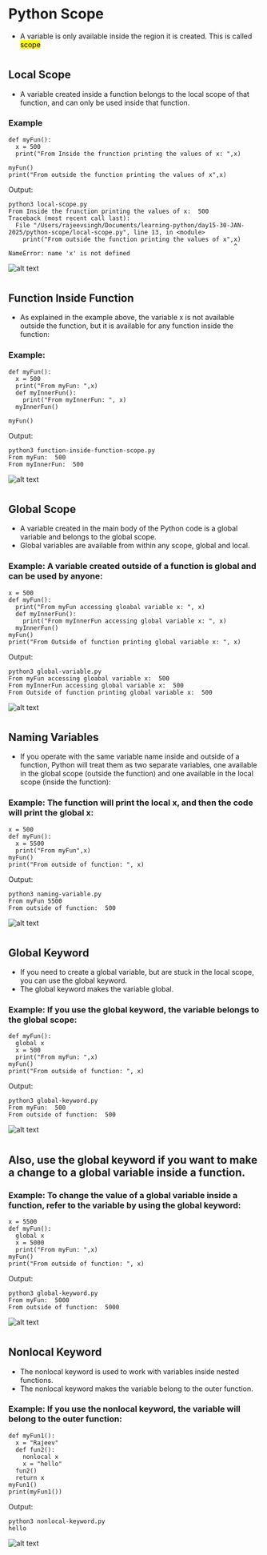 # Python Scope

- A variable is only available inside the region it is created. This is called <mark>scope</mark>

#

## Local Scope

- A variable created inside a function belongs to the local scope of that function, and can only be used inside that function.

### Example

```
def myFun():
  x = 500
  print("From Inside the frunction printing the values of x: ",x)

myFun()
print("From outside the function printing the values of x",x)
```

Output:

```
python3 local-scope.py
From Inside the frunction printing the values of x:  500
Traceback (most recent call last):
  File "/Users/rajeevsingh/Documents/learning-python/day15-30-JAN-2025/python-scope/local-scope.py", line 13, in <module>
    print("From outside the function printing the values of x",x)
                                                               ^
NameError: name 'x' is not defined
```

![alt text](./images/image.png)

#

## Function Inside Function

- As explained in the example above, the variable x is not available outside the function, but it is available for any function inside the function:

### Example:

```
def myFun():
  x = 500
  print("From myFun: ",x)
  def myInnerFun():
    print("From myInnerFun: ", x)
  myInnerFun()

myFun()
```

Output:

```
python3 function-inside-function-scope.py
From myFun:  500
From myInnerFun:  500
```

![alt text](./images/image-1.png)

#

## Global Scope

- A variable created in the main body of the Python code is a global variable and belongs to the global scope.
- Global variables are available from within any scope, global and local.

### Example: A variable created outside of a function is global and can be used by anyone:

```
x = 500
def myFun():
  print("From myFun accessing gloabal variable x: ", x)
  def myInnerFun():
    print("From myInnerFun accessing global variable x: ", x)
  myInnerFun()
myFun()
print("From Outside of function printing global variable x: ", x)
```

Output:

```
python3 global-variable.py
From myFun accessing gloabal variable x:  500
From myInnerFun accessing global variable x:  500
From Outside of function printing global variable x:  500
```

![alt text](./images/image-2.png)

#

## Naming Variables

- If you operate with the same variable name inside and outside of a function, Python will treat them as two separate variables, one available in the global scope (outside the function) and one available in the local scope (inside the function):

### Example: The function will print the local x, and then the code will print the global x:

```
x = 500
def myFun():
  x = 5500
  print("From myFun",x)
myFun()
print("From outside of function: ", x)
```

Output:

```
python3 naming-variable.py
From myFun 5500
From outside of function:  500

```

![alt text](./images/image-3.png)

#

## Global Keyword

- If you need to create a global variable, but are stuck in the local scope, you can use the global keyword.
- The global keyword makes the variable global.

### Example: If you use the global keyword, the variable belongs to the global scope:

```
def myFun():
  global x
  x = 500
  print("From myFun: ",x)
myFun()
print("From outside of function: ", x)
```

Output:

```
python3 global-keyword.py
From myFun:  500
From outside of function:  500

```

![alt text](./images/image-4.png)

#

## Also, use the global keyword if you want to make a change to a global variable inside a function.

### Example: To change the value of a global variable inside a function, refer to the variable by using the global keyword:

```
x = 5500
def myFun():
  global x
  x = 5000
  print("From myFun: ",x)
myFun()
print("From outside of function: ", x)
```

Output:

```
python3 global-keyword.py
From myFun:  5000
From outside of function:  5000
```

![alt text](./images/image-5.png)

#

## Nonlocal Keyword

- The nonlocal keyword is used to work with variables inside nested functions.
- The nonlocal keyword makes the variable belong to the outer function.

### Example: If you use the nonlocal keyword, the variable will belong to the outer function:

```
def myFun1():
  x = "Rajeev"
  def fun2():
    nonlocal x
    x = "hello"
  fun2()
  return x
myFun1()
print(myFun1())

```

Output:

```
python3 nonlocal-keyword.py
hello

```

![alt text](./images/image-6.png)

#
